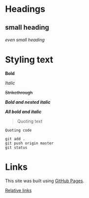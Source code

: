 # Headings
## small heading
###### even small heading


# Styling text
  **Bold**
  
  _Italic_
  
  ~~Strikethrough~~
  
  **_Bold and nested italic_**
  
  ***All bold and italic***
  
  >Quoting text
  
  `Quoting code`
  
  ```
  git add .
  git push origin master
  git status
  ```
  
  
  # Links
  This site was built using [GitHub Pages](https://pages.github.com/).
  
  [Relative links]()
